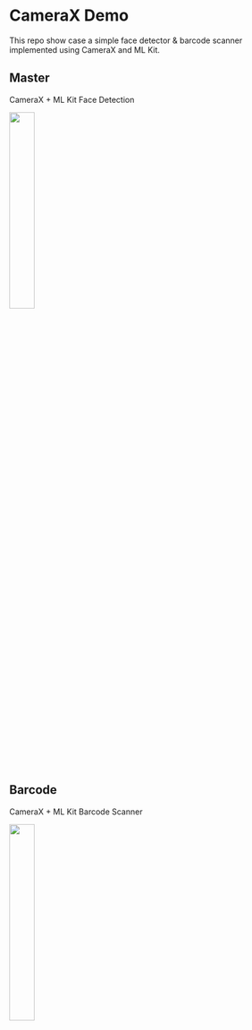 # CameraX Demo
This repo show case a simple face detector & barcode scanner implemented using CameraX and ML Kit.

## Master
CameraX + ML Kit Face Detection

<img src="./demo/face.gif?raw=true" width="30%" height="30%">

## Barcode
CameraX + ML Kit Barcode Scanner

<img src="./demo/barcode.gif?raw=true" width="30%" height="30%">
